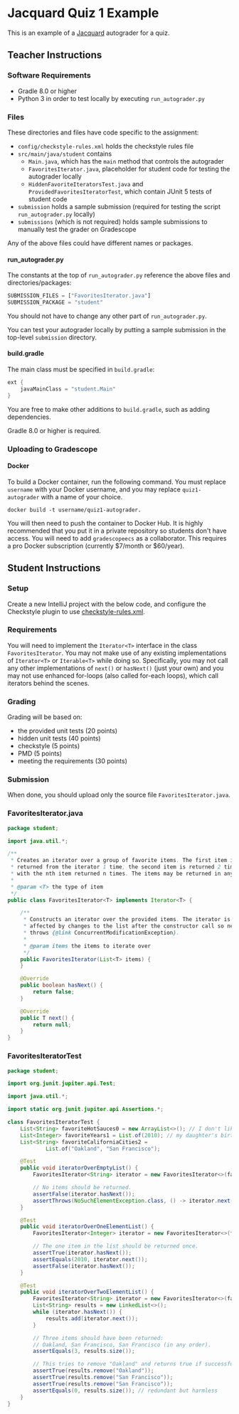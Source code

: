 # Jacquard Quiz 1 Example

This is an example of a [Jacquard](https://github.com/espertus/jacquard)
autograder for a quiz.

## Teacher Instructions

### Software Requirements

* Gradle 8.0 or higher
* Python 3 in order to test locally by executing `run_autograder.py`

### Files

These directories and files have code specific to the assignment:

* `config/checkstyle-rules.xml` holds the checkstyle rules file
* `src/main/java/student` contains
    * `Main.java`, which has the `main` method that controls the autograder
    * `FavoritesIterator.java`, placeholder for student code for testing
      the autograder locally
    * `HiddenFavoriteIteratorsTest.java` and `ProvidedFavoritesIteratorTest`,
      which contain JUnit 5 tests of student code
* `submission` holds a sample submission (required for testing the script
  `run_autograder.py` locally)
* `submissions` (which is not required) holds sample submissions to manually
  test the grader on Gradescope

Any of the above files could have different names or packages.

#### run_autograder.py

The constants at the top of `run_autograder.py` reference the above
files and directories/packages:

```python
SUBMISSION_FILES = ["FavoritesIterator.java"]
SUBMISSION_PACKAGE = "student"
```

You should not have to change any other part of `run_autograder.py`.

You can test your autograder locally by putting a sample submission in the
top-level `submission` directory.

#### build.gradle

The main class must be specified in `build.gradle`:

```groovy
ext {
    javaMainClass = "student.Main"
}
```

You are free to make other additions to `build.gradle`, such as adding
dependencies.

Gradle 8.0 or higher is required.

### Uploading to Gradescope

#### Docker

To build a Docker container, run the following command. You must replace
`username` with your Docker username, and you may replace `quiz1-autograder`
with a name of your choice.

```
docker build -t username/quiz1-autograder.
```

You will then need to push the container to Docker Hub. It is highly recommended
that you put it in a private repository so students don't have access. You will
need to add `gradescopeecs` as a collaborator. This requires a pro Docker
subscription (currently $7/month or $60/year).

## Student Instructions

### Setup

Create a new IntelliJ project with the below code,
and configure the Checkstyle plugin to use
[checkstyle-rules.xml](config/checkstyle-rules.xml).

### Requirements

You will need to implement the `Iterator<T>` interface
in the class `FavoritesIterator`.
You may not make use of any existing implementations of
`Iterator<T>` or `Iterable<T>` while doing so. Specifically,
you may not call any other implementations of `next()` or
`hasNext()` (just your own) and you may not use enhanced
for-loops (also called for-each loops), which call iterators
behind the scenes.

### Grading

Grading will be based on:

* the provided unit tests (20 points)
* hidden unit tests (40 points)
* checkstyle (5 points)
* PMD (5 points)
* meeting the requirements (30 points)

### Submission

When done, you should upload only the source file
`FavoritesIterator.java`.

### FavoritesIterator.java

```java
package student;

import java.util.*;

/**
 * Creates an iterator over a group of favorite items. The first item is
 * returned from the iterator 1 time, the second item is returned 2 times, etc.
 * with the nth item returned n times. The items may be returned in any order.
 *
 * @param <T> the type of item
 */
public class FavoritesIterator<T> implements Iterator<T> {

    /**
     * Constructs an iterator over the provided items. The iterator is not
     * affected by changes to the list after the constructor call so never
     * throws {@link ConcurrentModificationException}.
     *
     * @param items the items to iterate over
     */
    public FavoritesIterator(List<T> items) {
    }

    @Override
    public boolean hasNext() {
        return false;
    }

    @Override
    public T next() {
        return null;
    }
}
```

### FavoritesIteratorTest

```java
package student;

import org.junit.jupiter.api.Test;

import java.util.*;

import static org.junit.jupiter.api.Assertions.*;

class FavoritesIteratorTest {
    List<String> favoriteHotSauces0 = new ArrayList<>(); // I don't like hot sauce.
    List<Integer> favoriteYears1 = List.of(2010); // my daughter's birth
    List<String> favoriteCaliforniaCities2 =
            List.of("Oakland", "San Francisco");

    @Test
    public void iteratorOverEmptyList() {
        FavoritesIterator<String> iterator = new FavoritesIterator<>(favoriteHotSauces0);

        // No items should be returned.
        assertFalse(iterator.hasNext());
        assertThrows(NoSuchElementException.class, () -> iterator.next());
    }

    @Test
    public void iteratorOverOneElementList() {
        FavoritesIterator<Integer> iterator = new FavoritesIterator<>(favoriteYears1);

        // The one item in the list should be returned once.
        assertTrue(iterator.hasNext());
        assertEquals(2010, iterator.next());
        assertFalse(iterator.hasNext());
    }

    @Test
    public void iteratorOverTwoElementList() {
        FavoritesIterator<String> iterator = new FavoritesIterator<>(favoriteCaliforniaCities2);
        List<String> results = new LinkedList<>();
        while (iterator.hasNext()) {
            results.add(iterator.next());
        }

        // Three items should have been returned:
        // Oakland, San Francisco, San Francisco (in any order).
        assertEquals(3, results.size());

        // This tries to remove "Oakland" and returns true if successful.
        assertTrue(results.remove("Oakland"));
        assertTrue(results.remove("San Francisco"));
        assertTrue(results.remove("San Francisco"));
        assertEquals(0, results.size()); // redundant but harmless
    }
}
```
